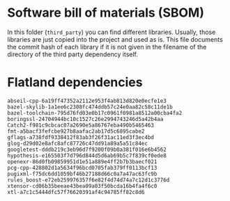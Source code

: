 # Software bill of materials (SBOM)

In this folder (`third_party`) you can find different libraries.
Usually, those libraries are just copied into the project and used as is.
This file documents the commit hash of each library if it is not given in the filename of the directory of the third party dependency itself.


# Flatland dependencies

```text
abseil-cpp-6a19ff47352a2112e953f4ab813d820e0ecfe1e3
bazel-skylib-1a1ee6c2308fc474ddb57c24e0aa82c58c11de1b
bazel-toolchain-795d76fd03e0b17c0961f0981a8512a00cba4fa2
boringssl-24704944bc10c1527c26e2994743246d5a42b4aa
Catch2-f981c9cbcac07a2690e5a86767eba490b5465463
fmt-a5bacf3fefcbe927b8aafac2ab17d5c6895cabe2
gflags-a738fdf9338412f83ab3f26f31ac11ed3f3ec4bd
glog-d29d02e8afc8afc87726c47dd91a89a5a51c84ec
googletest-dddb219c3eb96d7f9200f09b0a381f016e6b4562
hypothesis-e165503f7d796d844d5d6ab69b5c7f839cf0ede8
openexr-86d0fb09859951d1e51a889e4ff2b7b3baecf021
pcg-cpp-428802d1a5634f96bcd0705fab379ff0113bcf13
pugixml-f75dc6dd1059bf46b27188d66c0a7a47ac63fc9b
rules_boost-e72eb259976357f6e82f4d74d74a7c12d1c3776d
xtensor-cd06b35beeae43bea09a03f50bcda16b4fa4f6c0
xtl-a7c1c5444dfc57f76620391af4c94785ff82c8d6
```

